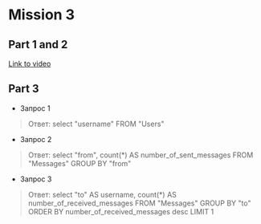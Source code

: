 # Mission 3

## Part 1 and 2

[Link to video](https://share.vidyard.com/watch/KbHFJfDCZfh8iMyf3HRWGB?)
 
## Part 3

- Запрос 1	 
> Ответ: select "username" FROM "Users"

- Запрос 2	 
> Ответ: select "from", count(*) AS number_of_sent_messages FROM "Messages" GROUP BY "from"

- Запрос 3	 
> Ответ: select "to" AS username, count(*) AS number_of_received_messages FROM "Messages" GROUP BY "to" ORDER BY number_of_received_messages desc LIMIT 1
